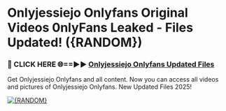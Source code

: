 # Onlyjessiejo Onlyfans Original Videos 0nlyFans Leaked - Files Updated! ({RANDOM})

<h3>🔴 CLICK HERE 🌐==►► <a href="https://betterlinks.top/A2PfLJ" rel="nofollow">Onlyjessiejo Onlyfans Updated Files</a></h3>

Get Onlyjessiejo Onlyfans and all content. Now you can access all videos and pictures of Onlyjessiejo Onlyfans. New Updated Files 2025!

[![{RANDOM}](https://i.imgur.com/ppqm5kG.gif)](https://betterlinks.top/A2PfLJ)
